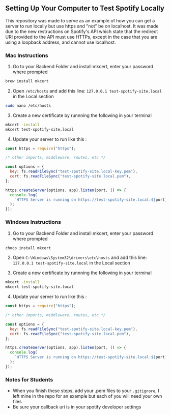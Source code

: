 ## Setting Up Your Computer to Test Spotify Locally

This repository was made to serve as an example of how you can get a server to run locally but use https and "not" be on localhost. It was made due to the new restructions on Spotify's API which state that the redirect URI provided to the API must use HTTPs, except in the case that you are using a loopback address, and cannot use localhost.

### Mac Instructions

1. Go to your Backend Folder and install mkcert, enter your password where prompted

```bash
brew install mkcert
```

2. Open `/etc/hosts` and add this line: `127.0.0.1 test-spotify-site.local` in the Local section

```bash
sudo nano /etc/hosts
```

3. Create a new certificate by runnning the following in your terminal

```bash
mkcert -install
mkcert test-spotify-site.local
```

4. Update your server to run like this :

```javascript
const https = require("https");

/* other imports, middleware, routes, etc */

const options = {
  key: fs.readFileSync("test-spotify-site.local-key.pem"),
  cert: fs.readFileSync("test-spotify-site.local.pem"),
};

https.createServer(options, app).listen(port, () => {
  console.log(
    `HTTPS Server is running on https://test-spotify-site.local:${port}`
  );
});
```

### Windows Instructions

1. Go to your Backend Folder and install mkcert, enter your password where prompted

```bash
choco install mkcert
```

2. Open `C:\Windows\System32\drivers\etc\hosts` and add this line: `127.0.0.1 test-spotify-site.local` in the Local section

3. Create a new certificate by runnning the following in your terminal

```bash
mkcert -install
mkcert test-spotify-site.local
```

4. Update your server to run like this :

```javascript
const https = require("https");

/* other imports, middleware, routes, etc */

const options = {
  key: fs.readFileSync("test-spotify-site.local-key.pem"),
  cert: fs.readFileSync("test-spotify-site.local.pem"),
};

https.createServer(options, app).listen(port, () => {
  console.log(
    `HTTPS Server is running on https://test-spotify-site.local:${port}`
  );
});
```

### Notes for Students

- When you finish these steps, add your .pem files to your `.gitignore`, I left mine in the repo for an example but each of you will need your own files
- Be sure your callback uri is in your spotify developer settings
